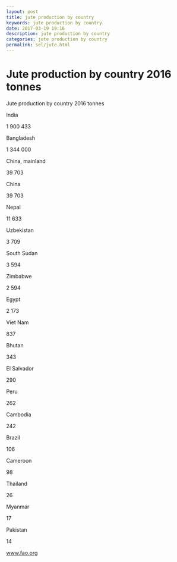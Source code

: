 ```yaml
---
layout: post
title: jute production by country 
keywords: jute production by country
date: 2017-03-19 19:16
description: jute production by country
categories: jute production by country
permalink: sel/jute.html
---
```


# Jute production by country 2016 tonnes




Jute production by country 2016 tonnes









India


1 900 433






Bangladesh


1 344 000






China, mainland


39 703






China


39 703






Nepal


11 633






Uzbekistan


3 709






South Sudan


3 594






Zimbabwe


2 594






Egypt


2 173






Viet Nam


837






Bhutan


343






El Salvador


290






Peru


262






Cambodia


242






Brazil


106






Cameroon


98






Thailand


26






Myanmar


17






Pakistan


14








www.fao.org 


			
